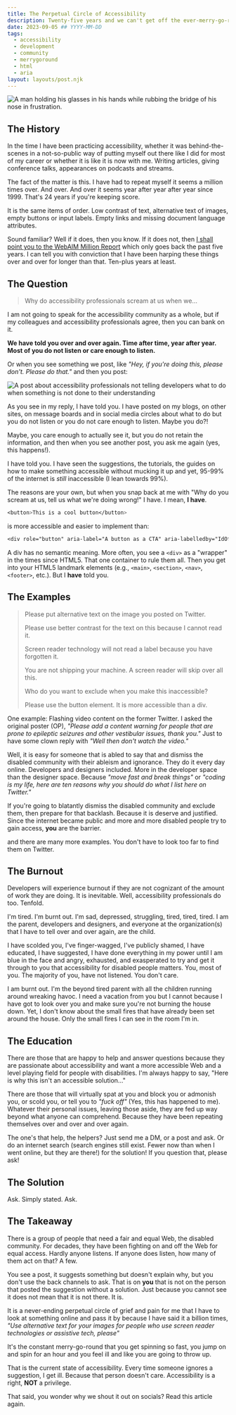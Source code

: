 ```yaml
---
title: The Perpetual Circle of Accessibility
description: Twenty-five years and we can't get off the ever-merry-go-round
date: 2023-09-05 ## YYYY-MM-DD
tags:
  - accessibility
  - development
  - community
  - merrygoround
  - html
  - aria
layout: layouts/post.njk
---
```


![A man holding his glasses in his hands while rubbing the bridge of his nose in frustration.](https://res.cloudinary.com/colabottles/image/upload/v1693938299/frustration.jpg)

## The History

In the time I have been practicing accessibility, whether it was behind-the-scenes in a not-so-public way of putting myself out there like I did for most of my career or whether it is like it is now with me. Writing articles, giving conference talks, appearances on podcasts and streams.

The fact of the matter is this. I have had to repeat myself it seems a million times over. And over. And over it seems year after year after year since 1999. That's 24 years if you're keeping score.

It is the same items of order. Low contrast of text, alternative text of images, empty buttons or input labels. Empty links and missing document language attributes.

Sound familiar&quest; Well if it does, then you know. If it does not, then [I shall point you to the WebAIM Million Report](https://webaim.org/projects/million/) which only goes back the past five years. I can tell you with conviction that I have been harping these things over and over for longer than that. Ten-plus years at least.

## The Question

> Why do accessibility professionals scream at us when we&hellip;

I am not going to speak for the accessibility community as a whole, but if my colleagues and accessibility professionals agree, then you can bank on it.

**We have told you over and over again. Time after time, year after year. Most of you do not listen or care enough to listen.**

Or when you see something we post, like _"Hey, if you're doing this, please don't. Please do that."_ and then you post:

![A post about accessibility professionals not telling developers what to do when something is not done to their understanding](https://res.cloudinary.com/colabottles/image/upload/v1693929327/a11y.jpg)

As you see in my reply, I have told you. I have posted on my blogs, on other sites, on message boards and in social media circles about what to do but you do not listen or you do not care enough to listen. Maybe you do&quest;&excl;

Maybe, you care enough to actually see it, but you do not retain the information, and then when you see another post, you ask me again (yes, this happens!).

I have told you. I have seen the suggestions, the tutorials, the guides on how to make something accessible without mucking it up and yet, 95-99% of the internet is _still_ inaccessible (I lean towards 99%).

The reasons are your own, but when you snap back at me with "Why do you scream at us, tell us what we're doing wrong!" I have. I mean, **I have**.

```css
<button>This is a cool button</button>
```

is more accessible and easier to implement than:

```css
<div role="button" aria-label="A button as a CTA" aria-labelledby="IdOfSomethingUnrelated" onClick="Do something JavaScripty()">This is a div disguised as a button</div>
```

A div has no semantic meaning. More often, you see a `<div>` as a "wrapper" in the times since HTML5. That one container to rule them all. Then you get into your HTML5 landmark elements (e.g., `<main>`, `<section>`, `<nav>`, `<footer>`, etc.). But I **have** told you.

## The Examples

> Please put alternative text on the image you posted on Twitter.
>
> Please use better contrast for the text on this because I cannot read it.
>
> Screen reader technology will not read a label because you have forgotten it.
>
> You are not shipping your machine. A screen reader will skip over all this.
>
> Who do you want to exclude when you make this inaccessible&quest;
>
> Please use the button element. It is more accessible than a div.
>

One example: Flashing video content on the former Twitter. I asked the original poster (OP), _"Please add a content warning for people that are prone to epileptic seizures and other vestibular issues, thank you."_ Just to have some clown reply with _"Well then don't watch the video."_

Well, it is easy for someone that is abled to say that and dismiss the disabled community with their ableism and ignorance. They do it every day online. Developers and designers included. More in the developer space than the designer space. Because _"move fast and break things"_ or _"coding is my life, here are ten reasons why you should do what I list here on Twitter."_

If you're going to blatantly dismiss the disabled community and exclude them, then prepare for that backlash. Because it is deserve and justified. Since the internet became public and more and more disabled people try to gain access, **you** are the barrier.

and there are many more examples. You don't have to look too far to find them on Twitter.

## The Burnout

Developers will experience burnout if they are not cognizant of the amount of work they are doing. It is inevitable. Well, accessibility professionals do too. Tenfold.

I'm tired. I'm burnt out. I'm sad, depressed, struggling, tired, tired, tired. I am the parent, developers and designers, and everyone at the organization(s) that I have to tell over and over again, are the child.

I have scolded you, I've finger-wagged, I've publicly shamed, I have educated, I have suggested, I have done everything in my power until I am blue in the face and angry,  exhausted, and exasperated to try and get it through to you that accessibility for disabled people matters. You, most of you. The majority of you, have not listened. You don't care.

I am burnt out. I'm the beyond tired parent with all the children running around wreaking havoc. I need a vacation from you but I cannot because I have got to look over you and make sure you're not burning the house down. Yet, I don't know about the small fires that have already been set around the house. Only the small fires I can see in the room I'm in.

## The Education

There are those that are happy to help and answer questions because they are passionate about accessibility and want a more accessible Web and a level playing field for people with disabilities. I'm always happy to say, "Here is why this isn't an accessible solution&hellip;"

There are those that will virtually spat at you and block you or admonish you, or scold you, or tell you to _"fuck off"_ (Yes, this has happened to me). Whatever their personal issues, leaving those aside, they are fed up way beyond what anyone can comprehend. Because they have been repeating themselves over and over and over again.

The one's that help, the helpers&quest; Just send me a DM, or a post and ask. Or do an internet search (search engines still exist. Fewer now than when I went online, but they are there!) for the solution! If you question that, please ask!

## The Solution

Ask. Simply stated. Ask.

## The Takeaway

There is a group of people that need a fair and equal Web, the disabled community. For decades, they have been fighting on and off the Web for equal access. Hardly anyone listens. If anyone does listen, how many of them act on that&quest; A few.

You see a post, it suggests something but doesn't explain why, but you don't use the back channels to ask. That is on **you** that is not on the person that posted the suggestion without a solution. Just because you cannot see it does not mean that it is not there. It is.

It is a never-ending perpetual circle of grief and pain for me that I have to look at something online and pass it by because I have said it a billion times, _"Use alternative text for your images for people who use screen reader technologies or assistive tech, please"_

It's the constant merry-go-round that you get spinning so fast, you jump on and spin for an hour and you feel ill and like you are going to throw up.

That is the current state of accessibility. Every time someone ignores a suggestion, I get ill. Because that person doesn't care. Accessibility is a right, **NOT** a privilege.

That said, you wonder why we shout it out on socials&quest; Read this article again.
